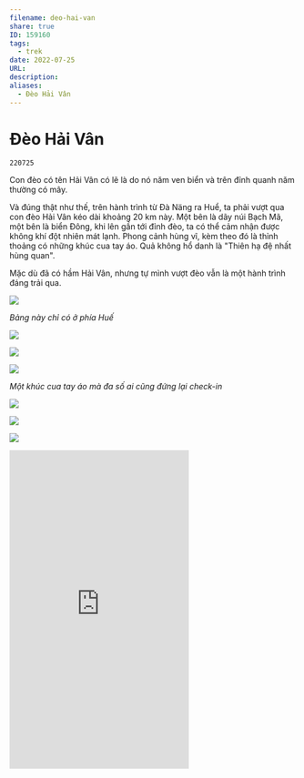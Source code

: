 ```yaml
---
filename: deo-hai-van
share: true
ID: 159160
tags:
  - trek
date: 2022-07-25
URL: 
description: 
aliases:
  - Đèo Hải Vân
---
```


# Đèo Hải Vân
`220725`

Con đèo có tên Hải Vân có lẽ là do nó năm ven biển và trên đỉnh quanh năm thường có mây.

Và đúng thật như thế, trên hành trình từ Đà Näng ra Huể, ta phải vượt qua con đèo Hải Vân kéo dài khoảng 20 km này. Một bên là dãy núi Bạch Mã, một bên là biển Đông, khi lên gần tới đỉnh đèo, ta có thể cảm nhận được không khí đột nhiên mát lạnh. Phong cảnh hùng vĩ, kèm theo đó là thỉnh thoảng có những khúc cua tay áo. Quả không hổ danh là "Thiên hạ đệ nhất hùng quan".

Mặc dù đã có hầm Hải Vân, nhưng tự mình vượt đèo vẫn là một hành trình đáng trải qua.

![](https://i.imgur.com/Rtwj3Sh.jpg)

*Bảng này chỉ có ở phía Huế*

![](https://i.imgur.com/GxS2HUU.jpg)

![](https://i.imgur.com/HMQu8XB.jpg)

![](https://i.imgur.com/AhCtOur.jpg)

*Một khúc cua tay áo mà đa số ai cũng đứng lại check-in*

![](https://i.imgur.com/ktrV3eO.png)

![](https://i.imgur.com/s7sDTyH.png)

![](https://i.imgur.com/tbXZE0s.jpg)

<iframe width="315" height="560"
src="https://www.youtube.com/embed/2jA84w_UnQM"
title="YouTube video player" frameborder="0"
allow="accelerometer; autoplay; clipboard-write; encrypted-media;
gyroscope; picture-in-picture;
web-share"
allowfullscreen></iframe>

